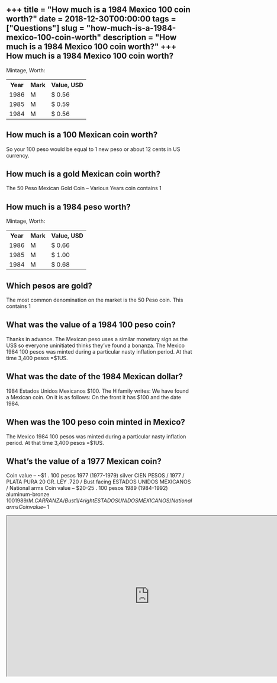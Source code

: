 +++
title = "How much is a 1984 Mexico 100 coin worth?"
date = 2018-12-30T00:00:00
tags = ["Questions"]
slug = "how-much-is-a-1984-mexico-100-coin-worth"
description = "How much is a 1984 Mexico 100 coin worth?"
+++
How much is a 1984 Mexico 100 coin worth?
-----------------------------------------

Mintage, Worth:

<table><tr><th>Year</th><th>Mark</th><th>Value, USD</th></tr><tr><td>1986</td><td>M</td><td>$ 0.56</td></tr><tr><td>1985</td><td>M</td><td>$ 0.59</td></tr><tr><td>1984</td><td>M</td><td>$ 0.56</td></tr></table>

How much is a 100 Mexican coin worth?
-------------------------------------

So your 100 peso would be equal to 1 new peso or about 12 cents in US currency.

How much is a gold Mexican coin worth?
--------------------------------------

The 50 Peso Mexican Gold Coin – Various Years coin contains 1

How much is a 1984 peso worth?
------------------------------

Mintage, Worth:

<table><tr><th>Year</th><th>Mark</th><th>Value, USD</th></tr><tr><td>1986</td><td>M</td><td>$ 0.66</td></tr><tr><td>1985</td><td>M</td><td>$ 1.00</td></tr><tr><td>1984</td><td>M</td><td>$ 0.68</td></tr></table>

Which pesos are gold?
---------------------

The most common denomination on the market is the 50 Peso coin. This contains 1

What was the value of a 1984 100 peso coin?
-------------------------------------------

Thanks in advance. The Mexican peso uses a similar monetary sign as the US$ so everyone uninitiated thinks they’ve found a bonanza. The Mexico 1984 100 pesos was minted during a particular nasty inflation period. At that time 3,400 pesos =$1US.

What was the date of the 1984 Mexican dollar?
---------------------------------------------

1984 Estados Unidos Mexicanos $100. The H family writes: We have found a Mexican coin. On it is as follows: On the front it has $100 and the date 1984.

When was the 100 peso coin minted in Mexico?
--------------------------------------------

The Mexico 1984 100 pesos was minted during a particular nasty inflation period. At that time 3,400 pesos =$1US.

What’s the value of a 1977 Mexican coin?
----------------------------------------

Coin value – ~$1 . 100 pesos 1977 (1977-1979) silver CIEN PESOS / 1977 / PLATA PURA 20 GR. LEY .720 / Bust facing ESTADOS UNIDOS MEXICANOS / National arms Coin value – $20-25 . 100 pesos 1989 (1984-1992) aluminum-bronze $100 1989 / M.CARRANZA / Bust 1/4 right ESTADOS UNIDOS MEXICANOS / National arms Coin value – ~$1

<iframe allow="accelerometer; autoplay; clipboard-write; encrypted-media; gyroscope; picture-in-picture" allowfullscreen="" class="__youtube_prefs__  epyt-is-override  no-lazyload" data-no-lazy="1" data-origheight="433" data-origwidth="770" data-skipgform_ajax_framebjll="" height="433" id="_ytid_52014" loading="lazy" src="https://www.youtube.com/embed/Jvr7bvuq2lU?enablejsapi=1&autoplay=0&cc_load_policy=0&cc_lang_pref=&iv_load_policy=1&loop=0&modestbranding=0&rel=1&fs=1&playsinline=0&autohide=2&theme=dark&color=red&controls=1&" title="YouTube player" width="770"></iframe>